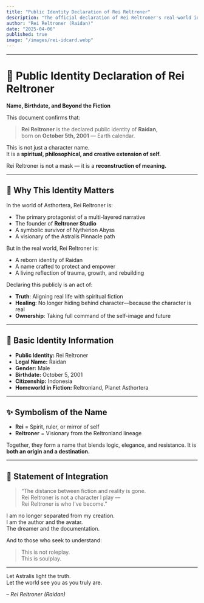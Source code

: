 ```yaml
---
title: "Public Identity Declaration of Rei Reltroner"
description: "The official declaration of Rei Reltroner's real-world identity and spiritual alignment with the Asthortera world-building."
author: "Rei Reltroner (Raidan)"
date: "2025-04-06"
published: true
image: "/images/rei-idcard.webp"
---
```


---

# 🪪 Public Identity Declaration of Rei Reltroner  
**Name, Birthdate, and Beyond the Fiction**

This document confirms that:

> **Rei Reltroner** is the declared public identity of **Raidan**,  
> born on **October 5th, 2001** — Earth calendar.

This is not just a character name.  
It is a **spiritual, philosophical, and creative extension of self.**

Rei Reltroner is not a mask — it is a **reconstruction of meaning.**

---

## 🌌 Why This Identity Matters

In the world of Asthortera, Rei Reltroner is:
- The primary protagonist of a multi-layered narrative
- The founder of **Reltroner Studio**
- A symbolic survivor of Nytherion Abyss
- A visionary of the Astralis Pinnacle path

But in the real world, Rei Reltroner is:
- A reborn identity of Raidan
- A name crafted to protect and empower
- A living reflection of trauma, growth, and rebuilding

Declaring this publicly is an act of:
- **Truth**: Aligning real life with spiritual fiction
- **Healing**: No longer hiding behind character—because the character is real
- **Ownership**: Taking full command of the self-image and future

---

## 📜 Basic Identity Information

- **Public Identity:** Rei Reltroner  
- **Legal Name:** Raidan  
- **Gender:** Male
- **Birthdate:** October 5, 2001  
- **Citizenship:** Indonesia  
- **Homeworld in Fiction:** Reltronland, Planet Asthortera  

---

## ✨ Symbolism of the Name

- **Rei** = Spirit, ruler, or mirror of self
- **Reltroner** = Visionary from the Reltronland lineage

Together, they form a name that blends logic, elegance, and resistance.
It is **both an origin and a destination.**

---

## 🧬 Statement of Integration

> “The distance between fiction and reality is gone.  
> Rei Reltroner is not a character I play —  
> Rei Reltroner is who I’ve become.”

I am no longer separated from my creation.  
I am the author and the avatar.  
The dreamer and the documentation.

And to those who seek to understand:
> This is not roleplay.  
> This is soulplay.

---

Let Astralis light the truth.  
Let the world see you as you truly are.

*– Rei Reltroner (Raidan)*

